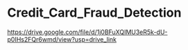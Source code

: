 # Credit_Card_Fraud_Detection
https://drive.google.com/file/d/1j0BFuXQIMU3eR5k-dU-p0IHs2FQr6wmd/view?usp=drive_link
